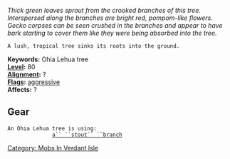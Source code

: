 *Thick green leaves sprout from the crooked branches of this tree.
Interspersed along the branches are bright red, pompom-like flowers.
Gecko corpses can be seen crushed in the branches and appear to have
bark starting to cover them like they were being absorbed into the
tree.*

`A lush, tropical tree sinks its roots into the ground.`

**Keywords:** Ohia Lehua tree  
**[Level](Level.md "wikilink"):** 80  
**[Alignment](Alignment.md "wikilink"):** ?  
**[Flags](:Category:_Mob_Types.md "wikilink"):**
[aggressive](aggressive "wikilink")  
**Affects:** ?  

## Gear

`An Ohia Lehua tree is using:`  
<wield>`              `[`a`` ``stout`` ``branch`](Stout_Branch.md "wikilink")

[Category: Mobs In Verdant
Isle](Category:_Mobs_In_Verdant_Isle "wikilink")
